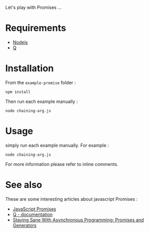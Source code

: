 Let's play with Promises ...

# Requirements

- [Nodejs](https://nodejs.org/en/)
- [Q](https://github.com/kriskowal/q)

# Installation
From the `example-promise` folder :

    npm install

Then run each example manually :
	
	node chaining-arg.js 
	 
# Usage

simply run each example manually. For example :
	
	node chaining-arg.js 

For more information please refer to inline comments.

# See also
These are some interesting articles about javascript Promises :

- [JavaScript Promises](http://www.html5rocks.com/en/tutorials/es6/promises/)
- [Q - documentation](http://documentup.com/kriskowal/q/#resources)
- [Staying Sane With Asynchronous Programming: Promises and Generators](http://colintoh.com/blog/staying-sane-with-asynchronous-programming-promises-and-generators)